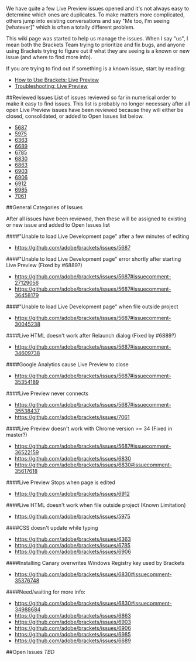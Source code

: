 We have quite a few Live Preview issues opened and it's not always easy to determine which ones are duplicates. To make matters more complicated, others jump into existing conversations and say "Me too, I'm seeing [whatever]" which is often a totally different problem.

This wiki page was started to help us manage the issues. When I say "us", I mean both the Brackets Team trying to prioritize and fix bugs, and anyone using Brackets trying to figure out if what they are seeing is a known or new issue (and where to find more info).

If you are trying to find out if something is a known issue, start by reading:
* [How to Use Brackets: Live Preview](https://github.com/adobe/brackets/wiki/How-to-Use-Brackets#wiki-live-preview)
* [Troubleshooting: Live Preview](https://github.com/adobe/brackets/wiki/Troubleshooting#wiki--live-preview-isnt-working)

##Reviewed Issues
List of issues reviewed so far in numerical order to make it easy to find issues. This list is probably no longer necessary after all open Live Preview issues have been reviewed because they will either be closed, consolidated, or added to Open Issues list below.
- [5687](https://github.com/adobe/brackets/issues/5687)
- [5975](https://github.com/adobe/brackets/issues/5975)
- [6363](https://github.com/adobe/brackets/issues/6363)
- [6689](https://github.com/adobe/brackets/issues/6689)
- [6785](https://github.com/adobe/brackets/issues/6785)
- [6830](https://github.com/adobe/brackets/issues/6830)
- [6863](https://github.com/adobe/brackets/issues/6863)
- [6903](https://github.com/adobe/brackets/issues/6903)
- [6906](https://github.com/adobe/brackets/issues/6906)
- [6912](https://github.com/adobe/brackets/issues/6912)
- [6985](https://github.com/adobe/brackets/issues/6985)
- [7061](https://github.com/adobe/brackets/issues/7061)

##General Categories of Issues

After all issues have been reviewed, then these will be assigned to existing or new issue and added to Open Issues list

####"Unable to load Live Development page" after a few minutes of editing
- https://github.com/adobe/brackets/issues/5687

####"Unable to load Live Development page" error shortly after starting Live Preview
(Fixed by #6889?)
- https://github.com/adobe/brackets/issues/5687#issuecomment-27129056
- https://github.com/adobe/brackets/issues/5687#issuecomment-36458179

####"Unable to load Live Development page" when file outside project
- https://github.com/adobe/brackets/issues/5687#issuecomment-30045238

####Live HTML doesn't work after Relaunch dialog
(Fixed by #6889?)
- https://github.com/adobe/brackets/issues/5687#issuecomment-34609738

####Google Analytics cause Live Preview to close
- https://github.com/adobe/brackets/issues/5687#issuecomment-35354189

####Live Preview never connects
- https://github.com/adobe/brackets/issues/5687#issuecomment-35538437
- https://github.com/adobe/brackets/issues/7061

####Live Preview doesn't work with Chrome version >= 34
(Fixed in master?)
- https://github.com/adobe/brackets/issues/5687#issuecomment-36522159
- https://github.com/adobe/brackets/issues/6830
- https://github.com/adobe/brackets/issues/6830#issuecomment-35617618

####Live Preview Stops when page is edited
- https://github.com/adobe/brackets/issues/6912

####Live HTML doesn't work when file outside project (Known Limitation)
- https://github.com/adobe/brackets/issues/5975

####CSS doesn't update while typing
- https://github.com/adobe/brackets/issues/6363
- https://github.com/adobe/brackets/issues/6785
- https://github.com/adobe/brackets/issues/6906

####Installing Canary overwrites Windows Registry key used by Brackets
- https://github.com/adobe/brackets/issues/6830#issuecomment-35376748

####Need/waiting for more info:
- https://github.com/adobe/brackets/issues/6830#issuecomment-34988684
- https://github.com/adobe/brackets/issues/6863
- https://github.com/adobe/brackets/issues/6903
- https://github.com/adobe/brackets/issues/6906
- https://github.com/adobe/brackets/issues/6985
- https://github.com/adobe/brackets/issues/6689

##Open Issues
_TBD_
